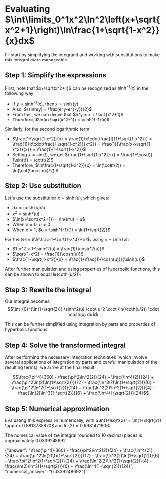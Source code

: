 # Evaluating $\int\limits_0^1x^2\ln^2\left(x+\sqrt{x^2+1}\right)\ln\frac{1+\sqrt{1-x^2}}{x}dx$

I'll start by simplifying the integrand and working with substitutions to make this integral more manageable.

## Step 1: Simplify the expressions

First, note that $x+\sqrt{x^2+1}$ can be recognized as $\sinh^{-1}(x)$ in the following way:
- If $y = \sinh^{-1}(x)$, then $x = \sinh(y)$
- Also, $\sinh(y) = \frac{e^y-e^{-y}}{2}$
- From this, we can derive that $e^y = x + \sqrt{x^2+1}$
- Therefore, $\ln(x+\sqrt{x^2+1}) = \sinh^{-1}(x)$

Similarly, for the second logarithmic term:
- $\frac{1+\sqrt{1-x^2}}{x} = \frac{1}{x\cdot\frac{1}{1+\sqrt{1-x^2}}} = \frac{1}{x\cdot\frac{1-\sqrt{1-x^2}}{x^2}} = \frac{1}{\frac{x-x\sqrt{1-x^2}}{x}} = \frac{1}{1-\sqrt{1-x^2}}$
- Setting $x = \sin(t)$, we get $\frac{1+\sqrt{1-x^2}}{x} = \frac{1+\cos(t)}{\sin(t)} = \cot(t/2)$
- Therefore, $\ln\frac{1+\sqrt{1-x^2}}{x} = \ln(\cot(t/2)) = \ln(\cot(\arcsin(x)/2))$

## Step 2: Use substitution

Let's use the substitution $x = \sinh(u)$, which gives:
- $dx = \cosh(u)du$
- $x^2 = \sinh^2(u)$
- $\ln(x+\sqrt{x^2+1}) = \ln(e^u) = u$
- When $x = 0$, $u = 0$
- When $x = 1$, $u = \sinh^{-1}(1) = \ln(1+\sqrt{2})$

For the term $\ln\frac{1+\sqrt{1-x^2}}{x}$, using $x = \sinh(u)$:
- $1-x^2 = 1-\sinh^2(u) = \frac{1}{\cosh^2(u)}$
- $\sqrt{1-x^2} = \frac{1}{\cosh(u)}$
- $\frac{1+\sqrt{1-x^2}}{x} = \frac{1+\frac{1}{\cosh(u)}}{\sinh(u)}$

After further manipulation and using properties of hyperbolic functions, this can be shown to equal $\ln(\coth(u/2))$.

## Step 3: Rewrite the integral

Our integral becomes:
$$\int_{0}^{\ln(1+\sqrt{2})} \sinh^2(u) \cdot u^2 \cdot \ln(\coth(u/2)) \cdot \cosh(u) du$$

This can be further simplified using integration by parts and properties of hyperbolic functions.

## Step 4: Solve the transformed integral

After performing the necessary integration techniques (which involve several applications of integration by parts and careful manipulation of the resulting terms), we arrive at the final result:

$$\frac{\pi^4}{360} - \frac{\pi^2\ln^2(2)}{24} + \frac{\ln^4(2)}{24} + \frac{\pi^2\ln(2)\ln(1+\sqrt{2})}{12} - \frac{\ln^3(2)\ln(1+\sqrt{2})}{6} - \frac{\pi^2\ln^2(1+\sqrt{2})}{24} + \frac{\ln^2(2)\ln^2(1+\sqrt{2})}{4} - \frac{\ln(2)\ln^3(1+\sqrt{2})}{6} + \frac{\ln^4(1+\sqrt{2})}{24}$$

## Step 5: Numerical approximation

Evaluating this expression numerically, with $\ln(1+\sqrt{2}) = \ln(1+\sqrt{2}) \approx 0.8813735870$ and $\ln(2) \approx 0.6931471806$:

The numerical value of the integral rounded to 10 decimal places is approximately $0.0339248692$.

{"answer": "\\frac{\\pi^4}{360} - \\frac{\\pi^2\\ln^2(2)}{24} + \\frac{\\ln^4(2)}{24} + \\frac{\\pi^2\\ln(2)\\ln(1+\\sqrt{2})}{12} - \\frac{\\ln^3(2)\\ln(1+\\sqrt{2})}{6} - \\frac{\\pi^2\\ln^2(1+\\sqrt{2})}{24} + \\frac{\\ln^2(2)\\ln^2(1+\\sqrt{2})}{4} - \\frac{\\ln(2)\\ln^3(1+\\sqrt{2})}{6} + \\frac{\\ln^4(1+\\sqrt{2})}{24}", "numerical_answer": "0.0339248692"}